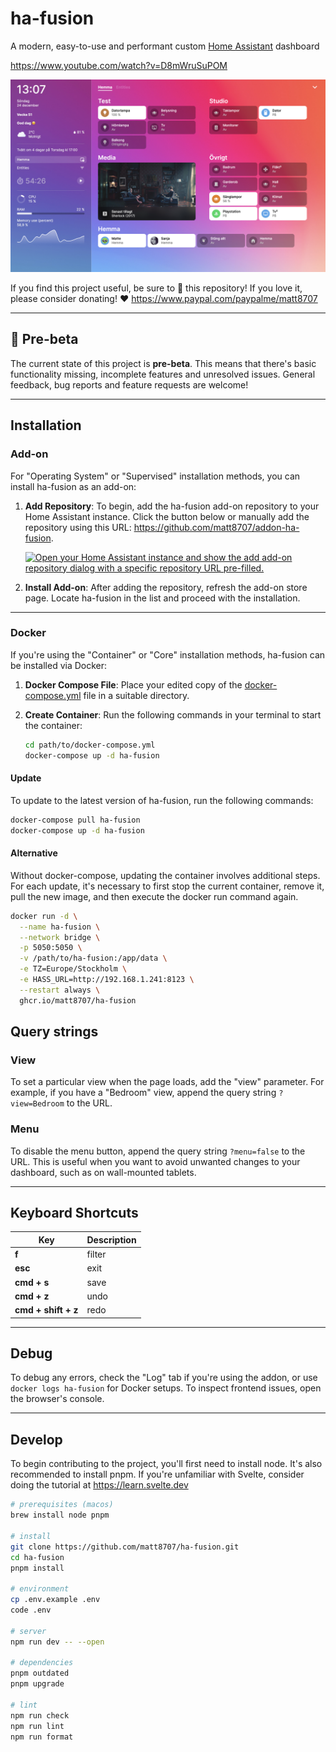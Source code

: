 # ha-fusion

A modern, easy-to-use and performant custom [Home Assistant](https://www.home-assistant.io/) dashboard

<https://www.youtube.com/watch?v=D8mWruSuPOM>

[![preview](/static/preview.png)](https://www.youtube.com/watch?v=D8mWruSuPOM)

If you find this project useful, be sure to 🌟 this repository! If you love it, please consider donating! ❤️ <https://www.paypal.com/paypalme/matt8707>

---

## 📣 Pre-beta

The current state of this project is **pre-beta**. This means that there's basic functionality missing, incomplete features and unresolved issues. General feedback, bug reports and feature requests are welcome!

---

## Installation

### Add-on

For "Operating System" or "Supervised" installation methods, you can install ha-fusion as an add-on:

1. **Add Repository**: To begin, add the ha-fusion add-on repository to your Home Assistant instance. Click the button below or manually add the repository using this URL: <https://github.com/matt8707/addon-ha-fusion>.

   [![Open your Home Assistant instance and show the add add-on repository dialog with a specific repository URL pre-filled.](https://my.home-assistant.io/badges/supervisor_add_addon_repository.svg)](https://my.home-assistant.io/redirect/supervisor_add_addon_repository/?repository_url=https%3A%2F%2Fgithub.com%2Fmatt8707%2Faddon-ha-fusion)

2. **Install Add-on**: After adding the repository, refresh the add-on store page. Locate ha-fusion in the list and proceed with the installation.

---

### Docker

If you're using the "Container" or "Core" installation methods, ha-fusion can be installed via Docker:

1. **Docker Compose File**: Place your edited copy of the [docker-compose.yml](https://github.com/matt8707/ha-fusion/blob/main/docker-compose.yml) file in a suitable directory.

2. **Create Container**:
   Run the following commands in your terminal to start the container:

   ```bash
   cd path/to/docker-compose.yml
   docker-compose up -d ha-fusion
   ```

#### Update

To update to the latest version of ha-fusion, run the following commands:

```bash
docker-compose pull ha-fusion
docker-compose up -d ha-fusion
```

#### Alternative

Without docker-compose, updating the container involves additional steps. For each update, it's necessary to first stop the current container, remove it, pull the new image, and then execute the docker run command again.

```bash
docker run -d \
  --name ha-fusion \
  --network bridge \
  -p 5050:5050 \
  -v /path/to/ha-fusion:/app/data \
  -e TZ=Europe/Stockholm \
  -e HASS_URL=http://192.168.1.241:8123 \
  --restart always \
  ghcr.io/matt8707/ha-fusion
```

## Query strings

### View

To set a particular view when the page loads, add the "view" parameter. For example, if you have a "Bedroom" view, append the query string `?view=Bedroom` to the URL.

### Menu

To disable the menu button, append the query string `?menu=false` to the URL. This is useful when you want to avoid unwanted changes to your dashboard, such as on wall-mounted tablets.

---

## Keyboard Shortcuts

| Key                 | Description |
| ------------------- | ----------- |
| **f**               | filter      |
| **esc**             | exit        |
| **cmd + s**         | save        |
| **cmd + z**         | undo        |
| **cmd + shift + z** | redo        |

---

## Debug

To debug any errors, check the "Log" tab if you're using the addon, or use `docker logs ha-fusion` for Docker setups. To inspect frontend issues, open the browser's console.

---

## Develop

To begin contributing to the project, you'll first need to install node. It's also recommended to install pnpm. If you're unfamiliar with Svelte, consider doing the tutorial at <https://learn.svelte.dev>

```bash
# prerequisites (macos)
brew install node pnpm

# install
git clone https://github.com/matt8707/ha-fusion.git
cd ha-fusion
pnpm install

# environment
cp .env.example .env
code .env

# server
npm run dev -- --open

# dependencies
pnpm outdated
pnpm upgrade

# lint
npm run check
npm run lint
npm run format
```
